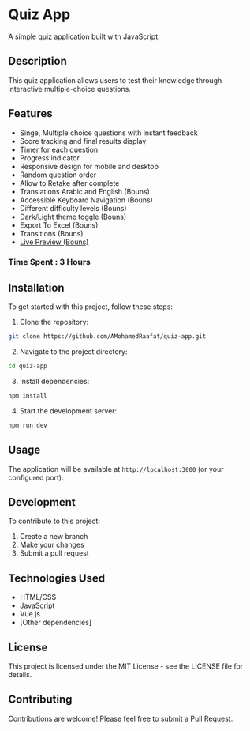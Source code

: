 # Quiz App

A simple quiz application built with JavaScript.

## Description

This quiz application allows users to test their knowledge through interactive multiple-choice questions.

## Features

- Singe, Multiple choice questions with instant feedback
- Score tracking and final results display
- Timer for each question
- Progress indicator
- Responsive design for mobile and desktop
- Random question order
- Allow to Retake after complete
- Translations Arabic and English (Bouns)
- Accessible Keyboard Navigation (Bouns)
- Different difficulty levels (Bouns)
- Dark/Light theme toggle (Bouns)
- Export To Excel (Bouns)
- Transitions (Bouns)
- [Live Preview (Bouns)](https://AMohamedRaafat.github.io/quiz-app/)

### Time Spent : 3 Hours

## Installation

To get started with this project, follow these steps:

1. Clone the repository:

```bash
git clone https://github.com/AMohamedRaafat/quiz-app.git
```

2. Navigate to the project directory:

```bash
cd quiz-app
```

3. Install dependencies:

```bash
npm install
```

4. Start the development server:

```bash
npm run dev
```

## Usage

The application will be available at `http://localhost:3000` (or your configured port).

## Development

To contribute to this project:

1. Create a new branch
2. Make your changes
3. Submit a pull request

## Technologies Used

- HTML/CSS
- JavaScript
- Vue.js
- [Other dependencies]

## License

This project is licensed under the MIT License - see the LICENSE file for details.

## Contributing

Contributions are welcome! Please feel free to submit a Pull Request.
